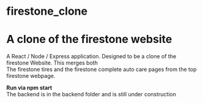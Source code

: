# firestone_clone
<h1>A clone of the firestone website</h1>

<p>A React / Node / Express application. Designed to be a clone of the firestone Website. This merges both<br/>
The firestone tires and the firestone complete auto care pages from the top firestone webpage.</p>

<p><b>Run via npm start</b><br/>
The backend is in the backend folder and is still under construction
</p>
